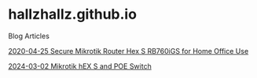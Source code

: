 # hallzhallz.github.io
Blog Articles

[2020-04-25 Secure Mikrotik Router Hex S RB760iGS for Home Office Use](/2020-04-25%20Mikrotik%20hEX%20S#secure-mikrotik-router-hex-s-rb760igs-for-home-office-use)

[2024-03-02 Mikrotik hEX S and POE Switch](/2024-03-02%20Mikrotik%20hEX%20S%20and%20POE%20Switch)
